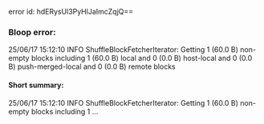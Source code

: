 error id: hdERysUl3PyHlJaImcZqjQ==
### Bloop error:

25/06/17 15:12:10 INFO ShuffleBlockFetcherIterator: Getting 1 (60.0 B) non-empty blocks including 1 (60.0 B) local and 0 (0.0 B) host-local and 0 (0.0 B) push-merged-local and 0 (0.0 B) remote blocks
#### Short summary: 

25/06/17 15:12:10 INFO ShuffleBlockFetcherIterator: Getting 1 (60.0 B) non-empty blocks including 1 ...